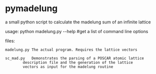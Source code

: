 pymadelung
==========

a small python script to calculate the madelung sum of an infinite lattice

usage:
python madelung.py --help    #get a list of command line options

files:

	madelung.py	The actual program. Requires the lattice vectors

	sc_mad.py 	Demonstrates the parsing of a POSCAR atomic lattice
			description file and the generation of the lattice 
			vectors as input for the madelung routine
